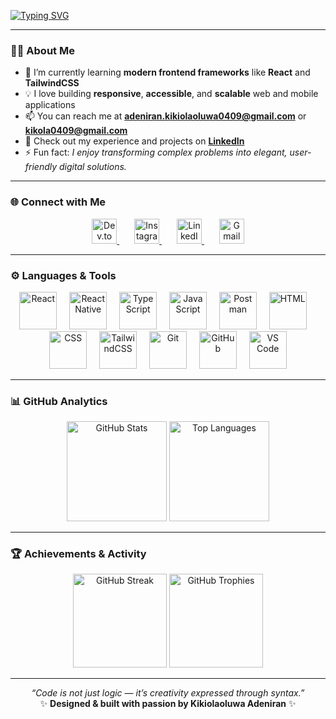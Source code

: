 <!-- ✨ Animated Intro Section -->
[![Typing SVG](https://readme-typing-svg.herokuapp.com?font=Fira+Code&pause=1000&width=435&lines=%F0%9F%91%8B+Hi%2C+I'm+Kikiolaoluwa+%E2%80%94+welcome+to+my+GitHub!;+CS+student+%40+Landmark+University+%F0%9F%92%BB;%F0%9F%92%BB+Frontend+%26+Mobile+Developer;%F0%9F%9A%80+Passionate+about+designing+and+developing+stunning%2C+user-friendly+digital+experiences+%F0%9F%8C%8D%E2%9C%A8)](https://git.io/typing-svg)

---

### 👨‍💻 About Me  
- 🌱 I’m currently learning **modern frontend frameworks** like **React** and **TailwindCSS**  
- 💡 I love building **responsive**, **accessible**, and **scalable** web and mobile applications  
- 📫 You can reach me at **adeniran.kikiolaoluwa0409@gmail.com** or **kikola0409@gmail.com**  
- 📄 Check out my experience and projects on [**LinkedIn**](https://www.linkedin.com/in/kikiolaoluwa-adeniran-bb1b91336/)  
- ⚡ Fun fact: *I enjoy transforming complex problems into elegant, user-friendly digital solutions.*

---

### 🌐 Connect with Me
<p align="center">
  <a href="https://dev.to/king_david0409" target="_blank">
    <img src="https://skillicons.dev/icons?i=devto" height="40" alt="Dev.to" />
  </a>
  <img width="20" />
  <a href="https://instagram.com/official.kikiolaaa" target="_blank">
    <img src="https://skillicons.dev/icons?i=instagram" height="40" alt="Instagram" />
  </a>
  <img width="20" />
  <a href="https://www.linkedin.com/in/kikiolaoluwa-adeniran-bb1b91336/" target="_blank">
    <img src="https://skillicons.dev/icons?i=linkedin" height="40" alt="LinkedIn" />
  </a>
  <img width="20" />
  <a href="mailto:adeniran.kikiolaoluwa0409@gmail.com" target="_blank">
    <img src="https://skillicons.dev/icons?i=gmail" height="40" alt="Gmail" />
  </a>
</p>

---

### ⚙️ Languages & Tools  
<div align="center">
  <img src="https://skillicons.dev/icons?i=react" height="60" alt="React" />
  <img width="12" />
  <img src="https://img.icons8.com/color/512/react-native.png" height="60" alt="React Native" />
  <img width="12" />
  <img src="https://skillicons.dev/icons?i=ts" height="60" alt="TypeScript" />
  <img width="12" />
  <img src="https://skillicons.dev/icons?i=js" height="60" alt="JavaScript" />
  <img width="12" />
  <img src="https://www.vectorlogo.zone/logos/getpostman/getpostman-icon.svg" height="60" alt="Postman" />
  <img width="12" />
  <img src="https://skillicons.dev/icons?i=html" height="60" alt="HTML" />
  <img width="12" />
  <img src="https://skillicons.dev/icons?i=css" height="60" alt="CSS" />
  <img width="12" />
  <img src="https://skillicons.dev/icons?i=tailwind" height="60" alt="TailwindCSS" />
  <img width="12" />
  <img src="https://skillicons.dev/icons?i=git" height="60" alt="Git" />
  <img width="12" />
  <img src="https://skillicons.dev/icons?i=github" height="60" alt="GitHub" />
  <img width="12" />
  <img src="https://skillicons.dev/icons?i=vscode" height="60" alt="VS Code" />
</div>

---

### 📊 GitHub Analytics  
<div align="center">
  <img src="https://github-readme-stats.vercel.app/api?username=kikiolaoluwa09&show_icons=true&theme=tokyonight&border_radius=10&hide_border=false" height="160" alt="GitHub Stats" />
  <img src="https://github-readme-stats.vercel.app/api/top-langs?username=kikiolaoluwa09&layout=compact&theme=tokyonight&border_radius=10&hide_border=false" height="160" alt="Top Languages" />
</div>

---

### 🏆 Achievements & Activity  
<div align="center">
  <img src="https://streak-stats.demolab.com?user=kikiolaoluwa09&theme=tokyonight&hide_border=false&border_radius=5" height="150" alt="GitHub Streak" />
  <img src="https://github-profile-trophy.vercel.app/?username=kikiolaoluwa09&theme=tokyonight&margin-w=8&margin-h=8&no-frame=false&no-bg=false&column=-1&row=1" height="150" alt="GitHub Trophies" />
</div>

---

<p align="center">
  <em>“Code is not just logic — it’s creativity expressed through syntax.”</em><br/>
  ✨ <strong>Designed & built with passion by Kikiolaoluwa Adeniran</strong> ✨
</p>
  
